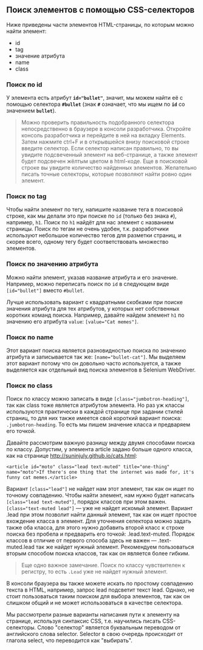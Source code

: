 ## Поиск элементов с помощью CSS-селекторов

Ниже приведены части элементов HTML-страницы, по которым можно найти элемент:

- id
- tag
- значение атрибута
- name
- class

### Поиск по id

У элемента есть атрибут **`id="bullet"`**, значит, мы можем найти её с помощью селектора **`#bullet`** (знак **`#`** означает, что мы ищем по **`id`** со значением **`bullet`**).

>Можно проверить правильность подобранного селектора непосредственно в браузере в консоли разработчика. Откройте консоль разработчика и перейдите в ней на вкладку Elements. Затем нажмите ctrl+F и в открывшейся внизу поисковой строке введите селектор. Если селектор написан правильно, то вы увидите подсвеченный элемент на веб-странице, а также элемент будет подсвечен жёлтым цветом в html-коде. Еще в поисковой строке вы увидите количество найденных элементов. Желательно писать точные селекторы, которые позволяют найти ровно один элемент.

### Поиск по tag

Чтобы найти элемент по тегу, напишите название тега в поисковой строке, как мы делали это при поиске по `id` (только без знака `#`), например, `h1`. Поиск по `h1` найдёт для нас элемент с названием страницы. Поиск по тегам не очень удобен, т.к. разработчики используют небольшое количество тегов для разметки страниц, и скорее всего, одному тегу будет соответствовать множество элементов.

### Поиск по значению атрибута

Можно найти элемент, указав название атрибута и его значение. Например, можно переписать поиск по `id` в следующем виде `[id="bullet"]` вместо `#bullet`.

Лучше использовать вариант с квадратными скобками при поиске значения атрибута для тех атрибутов, у которых нет собственных коротких команд поиска. Например, давайте найдем элемент `h1` по значению его атрибута `value`: `[value="Cat memes"]`.

### Поиск по name

Этот вариант поиска является разновидностью поиска по значению атрибута и записывается так же: `[name="bullet-cat"]`. Мы выделяем этот вариант потому что он довольно часто используется, а также выделяется как отдельный вид поиска элементов в Selenium WebDriver.

### Поиск по class

Поиск по классу можно записать в виде `[class="jumbotron-heading"]`, так как class тоже является атрибутом элемента. Но раз уж классы используются практически в каждой странице при задании стилей страниц, то для них также имеется свой короткий вариант поиска: `.jumbotron-heading`. То есть мы пишем значение класса и предваряем его точкой.

Давайте рассмотрим важную разницу между двумя способами поиска по классу. Допустим, у элемента article задано больше одного класса, как на странице http://suninjuly.github.io/cats.html:

```<article id="moto" class="lead text-muted" title="one-thing" name="moto">If there's one thing that the internet was made for, it's funny cat memes.</article>```

Вариант `[class="lead"]` не найдет нам этот элемент, так как он ищет по точному совпадению. Чтобы найти элемент, нам нужно будет написать `[class="lead text-muted"]`, порядок классов при этом важен. `[class="text-muted lead"]` — уже не найдет искомый элемент.
Вариант .lead при этом позволит найти данный элемент, так как он ищет простое вхождение класса в элемент. Для уточнения селектора можно задать также оба класса, для этого нужно добавить второй класс к строке поиска без пробела и предварить его точкой: .lead.text-muted. Порядок классов в отличие от первого способа здесь не важен — .text-muted.lead так же найдет нужный элемент. Рекомендуем пользоваться вторым способом поиска классов, так как он является более гибким.

> Еще одно важное замечание. Поиск по классу чувствителен к регистру, то есть `.Lead` уже не найдет нужный элемент.

В консоли браузера вы также можете искать по простому совпадению текста в HTML, например, запрос lead подсветит текст lead. Однако, не стоит пользоваться таким поиском для выбора элементов, так как он слишком общий и не может использоваться в качестве селектора.

Мы рассмотрели разные варианты написания пути к элементу на странице, используя синтаксис CSS, т.е. научились писать CSS-селекторы. Слово "селектор" является буквальным переводом от английского слова selector. Selector в свою очередь происходит от глагола select, что переводится как "выбирать".
